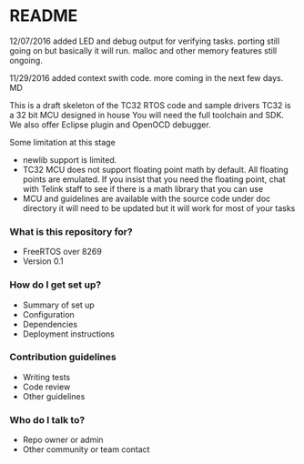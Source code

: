 # README #

12/07/2016
added LED and debug output for verifying tasks.  porting still going on but basically it will run.  malloc and other memory
features still ongoing.

11/29/2016
added context swith code.  more coming in the next few days.
MD

This is a draft skeleton of the TC32 RTOS code and sample drivers
TC32 is a 32 bit MCU designed in house
You will need the full toolchain and SDK.  We also offer Eclipse plugin and OpenOCD debugger. 

Some limitation at this stage
- newlib support is limited.  
- TC32 MCU does not support floating point math by default.  All floating points are 
  emulated.  If you insist that you need the floating point, chat with Telink staff to see if there is a math library that you can use
- MCU and guidelines are available with the source code under doc directory
  it will need to be updated but it will work for most of your tasks

### What is this repository for? ###

* FreeRTOS over 8269
* Version  0.1


### How do I get set up? ###

* Summary of set up
* Configuration
* Dependencies
* Deployment instructions

### Contribution guidelines ###

* Writing tests
* Code review
* Other guidelines

### Who do I talk to? ###

* Repo owner or admin
* Other community or team contact
